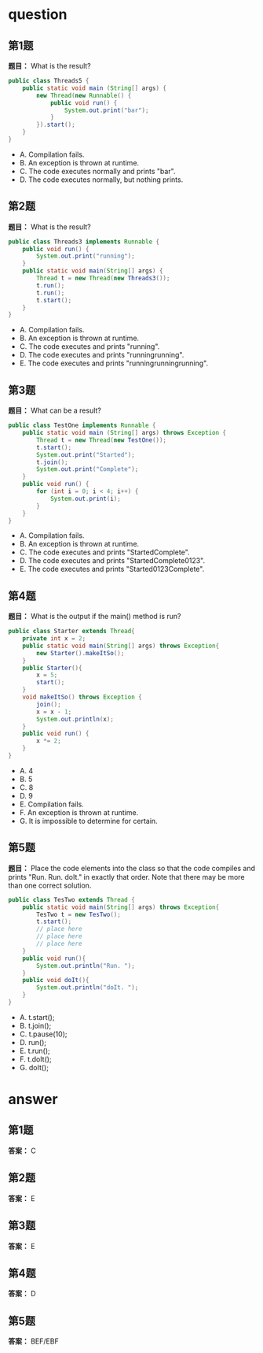 # question

## 第1题
**题目：** What is the result?
```java
public class Threads5 {
    public static void main (String[] args) {
        new Thread(new Runnable() {
            public void run() {
                System.out.print("bar");
            }
        }).start();
    }
}
```
- A. Compilation fails.
- B. An exception is thrown at runtime.
- C. The code executes normally and prints "bar".
- D. The code executes normally, but nothing prints.

## 第2题
**题目：** What is the result?
```java
public class Threads3 implements Runnable {
    public void run() {
        System.out.print("running");
    }
    public static void main(String[] args) {
        Thread t = new Thread(new Threads3());
        t.run();
        t.run();
        t.start();
    }
}
```
- A. Compilation fails.
- B. An exception is thrown at runtime.
- C. The code executes and prints "running".
- D. The code executes and prints "runningrunning".
- E. The code executes and prints "runningrunningrunning".

## 第3题
**题目：** What can be a result?
```java
public class TestOne implements Runnable {
    public static void main (String[] args) throws Exception {
        Thread t = new Thread(new TestOne());
        t.start();
        System.out.print("Started");
        t.join(); 
        System.out.print("Complete");
    }
    public void run() {
        for (int i = 0; i < 4; i++) {
            System.out.print(i);
        }
    }
}
```
- A. Compilation fails.
- B. An exception is thrown at runtime.
- C. The code executes and prints "StartedComplete".
- D. The code executes and prints "StartedComplete0123".
- E. The code executes and prints "Started0123Complete".

## 第4题
**题目：** What is the output if the main() method is run?
```java
public class Starter extends Thread{
    private int x = 2;
    public static void main(String[] args) throws Exception{
        new Starter().makeItSo();
    }
    public Starter(){
        x = 5;
        start();
    }
    void makeItSo() throws Exception {
        join();
        x = x - 1;
        System.out.println(x);
    }
    public void run() {
        x *= 2;
    }
}
```
- A. 4
- B. 5
- C. 8
- D. 9
- E. Compilation fails.
- F. An exception is thrown at runtime.
- G. It is impossible to determine for certain.

## 第5题
**题目：** Place the code elements into the class so that the code compiles and prints "Run. Run. doIt." in exactly that order. Note that there may be more than one correct solution.
```java
public class TesTwo extends Thread {
    public static void main(String[] args) throws Exception{
        TesTwo t = new TesTwo();
        t.start();
        // place here
        // place here
        // place here
    }
    public void run(){
        System.out.println("Run. ");
    }
    public void doIt(){
        System.out.println("doIt. ");
    }
}
```
- A. t.start();
- B. t.join();
- C. t.pause(10);
- D. run();
- E. t.run();
- F. t.doIt();
- G. doIt();

# answer

## 第1题
**答案：** C

## 第2题
**答案：** E

## 第3题
**答案：** E

## 第4题
**答案：** D

## 第5题
**答案：** BEF/EBF

